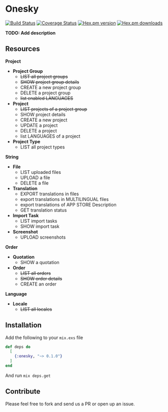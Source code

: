 # Onesky

[![Build Status](https://travis-ci.org/ahtung/onesky.ex.svg?branch=master)](https://travis-ci.org/ahtung/onesky.ex)
[![Coverage Status](https://coveralls.io/repos/ahtung/onesky.ex/badge.svg?branch=master)](https://coveralls.io/r/ahtung/onesky.ex?branch=master)
[![Hex.pm version](https://img.shields.io/hexpm/v/onesky.svg?style=flat-square)](https://hex.pm/packages/onesky)
[![Hex.pm downloads](https://img.shields.io/hexpm/dt/onesky.svg)](https://hex.pm/packages/onesky)

**TODO: Add description**

## Resources

**Project**
- **Project Group**
    - ~~LIST all project groups~~
    - ~~SHOW project group details~~
    - CREATE a new project group
    - DELETE a project group
    - ~~list enabled LANGUAGES~~
- **Project**
    - ~~LIST projects of a project group~~
    - SHOW project details
    - CREATE a new project
    - UPDATE a project
    - DELETE a project
    - list LANGUAGES of a project
- **Project Type**
    - LIST all project types

**String**
- **File**
    - LIST uploaded files
    - UPLOAD a file
    - DELETE a file
- **Translation**
    - EXPORT translations in files
    - export translations in MULTILINGUAL files
    - export translations of APP STORE Description
    - GET translation status
- **Import Task**
    - LIST import tasks
    - SHOW import task
- **Screenshot**
    - UPLOAD screenshots

**Order**
- **Quotation**
    - SHOW a quotation
- **Order**
    - ~~LIST all orders~~
    - ~~SHOW order details~~
    - CREATE an order

**Language**
- **Locale**
    - ~~LIST all locales~~

## Installation

Add the following to your `mix.exs` file

```elixir
def deps do
  [
    {:onesky, "~> 0.1.0"}
  ]
end
```

And run `mix deps.get`

## Contribute

Please feel free to fork and send us a PR or open up an issue.
